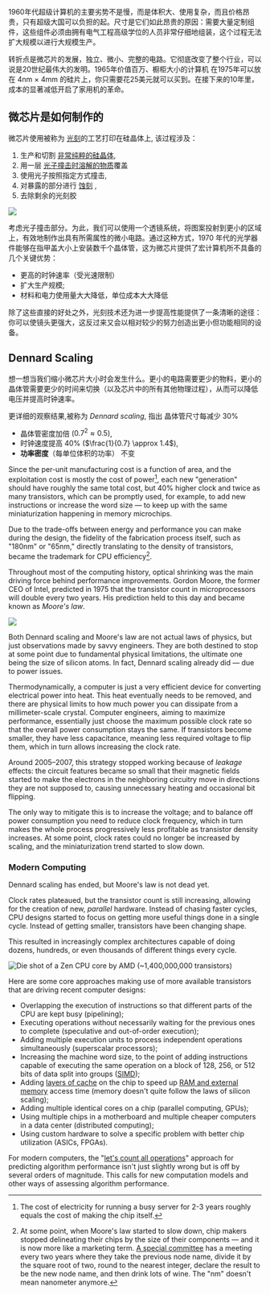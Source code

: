 
1960年代超级计算机的主要劣势不是慢，而是体积大、使用复杂，而且价格昂贵，只有超级大国可以负担的起。尺寸是它们如此昂贵的原因：需要大量定制组件，这些组件必须由拥有电气工程高级学位的人员非常仔细地组装，这个过程无法扩大规模以进行大规模生产。

转折点是微芯片的发展，独立、微小、完整的电路。它彻底改变了整个行业，可以说是20世纪最伟大的发明。1965年价值百万、橱柜大小的计算机 在1975年可以放在 4nm × 4mm 的硅片上，你只需要花25美元就可以买到。在接下来的10年里，成本的显著减低开启了家用机的革命。


## 微芯片是如何制作的

微芯片使用被称为 [光刻](https://en.wikipedia.org/wiki/Photolithography)的工艺打印在硅晶体上, 该过程涉及：

1. 生产和切割 [非常纯粹的硅晶体](https://en.wikipedia.org/wiki/Wafer_(electronics)),
2. 用一层 [光子撞击时溶解的物质](https://en.wikipedia.org/wiki/Photoresist)覆盖
3. 使用光子按照指定方式撞击,
4. 对暴露的部分进行 [蚀刻](https://en.wikipedia.org/wiki/Etching_(microfabrication)) ,
5. 去除剩余的光刻胶


![](../img/lithography.png)

考虑光子撞击部分。为此，我们可以使用一个透镜系统，将图案投射到更小的区域上，有效地制作出具有所需属性的微小电路。通过这种方式，1970 年代的光学器件能够在指甲盖大小上安装数千个晶体管，这为微芯片提供了宏计算机所不具备的几个关键优势：

- 更高的时钟速率（受光速限制）
- 扩大生产规模;
-  材料和电力使用量大大降低，单位成本大大降低

除了这些直接的好处之外，光刻技术还为进一步提高性能提供了一条清晰的途径：你可以使镜头更强大，这反过来又会以相对较少的努力创造出更小但功能相同的设备。

## Dennard Scaling

想一想当我们缩小微芯片大小时会发生什么。更小的电路需要更少的物料，更小的晶体管需要更少的时间来切换（以及芯片中的所有其他物理过程），从而可以降低电压并提高时钟速率。

更详细的观察结果,被称为 *Dennard scaling*, 指出 晶体管尺寸每减少 30%

- 晶体管密度加倍 ($0.7^2 \approx 0.5$),
- 时钟速度提高 40% ($\frac{1}{0.7} \approx 1.4$),
- **功率密度**（每单位体积的功率） 不变

Since the per-unit manufacturing cost is a function of area, and the exploitation cost is mostly the cost of power[^power], each new "generation" should have roughly the same total cost, but 40% higher clock and twice as many transistors, which can be promptly used, for example, to add new instructions or increase the word size — to keep up with the same miniaturization happening in memory microchips.

[^power]: The cost of electricity for running a busy server for 2-3 years roughly equals the cost of making the chip itself.

Due to the trade-offs between energy and performance you can make during the design, the fidelity of the fabrication process itself, such as "180nm" or "65nm," directly translating to the density of transistors, became the trademark for CPU efficiency[^fidelity].

[^fidelity]: At some point, when Moore's law started to slow down, chip makers stopped delineating their chips by the size of their components — and it is now more like a marketing term. [A special committee](https://en.wikipedia.org/wiki/International_Technology_Roadmap_for_Semiconductors) has a meeting every two years where they take the previous node name, divide it by the square root of two, round to the nearest integer, declare the result to be the new node name, and then drink lots of wine. The "nm" doesn't mean nanometer anymore.

Throughout most of the computing history, optical shrinking was the main driving force behind performance improvements. Gordon Moore, the former CEO of Intel, predicted in 1975 that the transistor count in microprocessors will double every two years. His prediction held to this day and became known as *Moore's law*.

![](../img/dennard.png)

Both Dennard scaling and Moore's law are not actual laws of physics, but just observations made by savvy engineers. They are both destined to stop at some point due to fundamental physical limitations, the ultimate one being the size of silicon atoms. In fact, Dennard scaling already did — due to power issues.

Thermodynamically, a computer is just a very efficient device for converting electrical power into heat. This heat eventually needs to be removed, and there are physical limits to how much power you can dissipate from a millimeter-scale crystal. Computer engineers, aiming to maximize performance, essentially just choose the maximum possible clock rate so that the overall power consumption stays the same. If transistors become smaller, they have less capacitance, meaning less required voltage to flip them, which in turn allows increasing the clock rate.

Around 2005–2007, this strategy stopped working because of *leakage* effects: the circuit features became so small that their magnetic fields started to make the electrons in the neighboring circuitry move in directions they are not supposed to, causing unnecessary heating and occasional bit flipping.

The only way to mitigate this is to increase the voltage; and to balance off power consumption you need to reduce clock frequency, which in turn makes the whole process progressively less profitable as transistor density increases. At some point, clock rates could no longer be increased by scaling, and the miniaturization trend started to slow down.

<!--

### Power Efficiency

It may come as a surprise, but the primary metric for modern CPUs is not the clock frequency, but rather "useful operations per joule," or, more practically put, "useful operations per dollar."

Thermodynamically, a computer is just a very efficient device for converting electrical power into heat. This heat eventually needs to be removed, and it's not straightforward to do when you are working with a millimeter-scale crystal. There are physical limits to how much power you can consume and then dissipate.

Historically, the three main variables guiding microchip designs are power, performance, and area (PPA), commonly defined in watts, hertz, and nanometers. Until ~2005, cost, which was mainly a function of area, and performance, used to be the most important criteria. But as battery-driven mobile devices started replacing PCs, power quickly and firmly moved up on top of the list, followed by cost and performance.

Leakage: interfering magnetic fields make electrons move in the directions they are not supposed to and cause unnecessary heating. It isn't bad by itself: to mitigate it you need to increase the voltage, and it won't flick any bits. But the problem is that the smaller a circuit is, the harder it is to cope with this by isolating the wires. So modern chips keep the clock frequency at a level that won't cause overheat, although physically there aren't other reasons why they shouldn't.

-->

### Modern Computing

Dennard scaling has ended, but Moore's law is not dead yet.

Clock rates plateaued, but the transistor count is still increasing, allowing for the creation of new, *parallel* hardware. Instead of chasing faster cycles, CPU designs started to focus on getting more useful things done in a single cycle. Instead of getting smaller, transistors have been changing shape.

This resulted in increasingly complex architectures capable of doing dozens, hundreds, or even thousands of different things every cycle.

![Die shot of a Zen CPU core by AMD (~1,400,000,000 transistors)](../img/die-shot.jpg)

Here are some core approaches making use of more available transistors that are driving recent computer designs:

- Overlapping the execution of instructions so that different parts of the CPU are kept busy (pipelining);
- Executing operations without necessarily waiting for the previous ones to complete (speculative and out-of-order execution);
- Adding multiple execution units to process independent operations simultaneously (superscalar processors);
- Increasing the machine word size, to the point of adding instructions capable of executing the same operation on a block of 128, 256, or 512 bits of data split into groups ([SIMD](/hpc/simd/));
- Adding [layers of cache](/hpc/cpu-cache/) on the chip to speed up [RAM and external memory](/hpc/external-memory/) access time (memory doesn't quite follow the laws of silicon scaling);
- Adding multiple identical cores on a chip (parallel computing, GPUs);
- Using multiple chips in a motherboard and multiple cheaper computers in a data center (distributed computing);
- Using custom hardware to solve a specific problem with better chip utilization (ASICs, FPGAs).

For modern computers, the "[let's count all operations](../)" approach for predicting algorithm performance isn't just slightly wrong but is off by several orders of magnitude. This calls for new computation models and other ways of assessing algorithm performance.

<!--

Pointer jumping and processing in most scripting languages: $10^7$
Branchy operations in native languages: $10^8$
Branchless scalar processing in native languages: $10^9$
Bandwidth-bound or complex SIMD applications: $10^{10}$
Linear algebra, single core: $10^{11}$
Typical desktop CPU: $10^{12}$
Typical mobile phone GPU: $10^{12}$
Typical integrated graphics card: $2 \cdot 10^{12}$
High-end gaming setups: $10^{13}$
Deep learning hardware: $10^{14}$
Deep learning full rigs: $10^{15}$
Being considered a supercomputer: $10^{16}$
Setups used to train LM neural networks: $5 \cdot 10^{17}$
Fugaku (#1): $2 \cdot 10^{18}$
Folding@home: $3 \cdot 10^{18}$

-->
